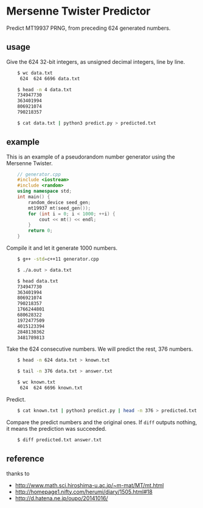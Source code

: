 # Mersenne Twister Predictor

Predict MT19937 PRNG, from preceding 624 generated numbers.

## usage

Give the 624 32-bit integers, as unsigned decimal integers, line by line.

``` sh
    $ wc data.txt
     624  624 6696 data.txt

    $ head -n 4 data.txt
    734947730
    363401994
    806921074
    790218357

    $ cat data.txt | python3 predict.py > predicted.txt
```

## example

This is an example of a pseudorandom number generator using the Mersenne Twister.

``` c++
    // generator.cpp
    #include <iostream>
    #include <random>
    using namespace std;
    int main() {
        random_device seed_gen;
        mt19937 mt(seed_gen());
        for (int i = 0; i < 1000; ++i) {
            cout << mt() << endl;
        }
        return 0;
    }
```

Compile it and let it generate 1000 numbers.

``` sh
    $ g++ -std=c++11 generator.cpp

    $ ./a.out > data.txt

    $ head data.txt
    734947730
    363401994
    806921074
    790218357
    1766244801
    680628322
    1972477509
    4015123394
    2848130362
    3481789813
```

Take the 624 consecutive numbers.  We will predict the rest, 376 numbers.

``` sh
    $ head -n 624 data.txt > known.txt

    $ tail -n 376 data.txt > answer.txt

    $ wc known.txt
     624  624 6696 known.txt
```

Predict.

``` sh
    $ cat known.txt | python3 predict.py | head -n 376 > predicted.txt
```

Compare the predict numbers and the original ones.
If `diff` outputs nothing, it means the prediction was succeeded.

``` sh
    $ diff predicted.txt answer.txt
```

## reference

thanks to

-   <http://www.math.sci.hiroshima-u.ac.jp/~m-mat/MT/mt.html>
-   <http://homepage1.nifty.com/herumi/diary/1505.html#18>
-   <http://d.hatena.ne.jp/oupo/20141016/>
